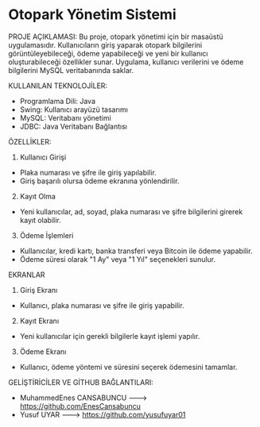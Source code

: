 # Otopark Yönetim Sistemi

PROJE AÇIKLAMASI:
Bu proje, otopark yönetimi için bir masaüstü uygulamasıdır. Kullanıcıların giriş yaparak otopark bilgilerini görüntüleyebileceği, ödeme yapabileceği ve yeni bir kullanıcı oluşturabileceği özellikler sunar. Uygulama, kullanıcı verilerini ve ödeme bilgilerini MySQL veritabanında saklar.

KULLANILAN TEKNOLOJİLER:
- Programlama Dili: Java
- Swing: Kullanıcı arayüzü tasarımı
- MySQL: Veritabanı yönetimi
- JDBC: Java Veritabanı Bağlantısı

ÖZELLİKLER:
1) Kullanıcı Girişi
- Plaka numarası ve şifre ile giriş yapılabilir.
- Giriş başarılı olursa ödeme ekranına yönlendirilir.

2) Kayıt Olma
- Yeni kullanıcılar, ad, soyad, plaka numarası ve şifre bilgilerini girerek kayıt olabilir.

3) Ödeme İşlemleri
- Kullanıcılar, kredi kartı, banka transferi veya Bitcoin ile ödeme yapabilir.
- Ödeme süresi olarak "1 Ay" veya "1 Yıl" seçenekleri sunulur.

EKRANLAR
1) Giriş Ekranı
- Kullanıcı, plaka numarası ve şifre ile giriş yapabilir.

2) Kayıt Ekranı
- Yeni kullanıcılar için gerekli bilgilerle kayıt işlemi yapılır.

3) Ödeme Ekranı
- Kullanıcı, ödeme yöntemi ve süresini seçerek ödemesini tamamlar.

GELİŞTİRİCİLER VE GİTHUB BAĞLANTILARI:
- MuhammedEnes CANSABUNCU ---> https://github.com/EnesCansabuncu
- Yusuf UYAR ---> https://github.com/yusufuyar01 
